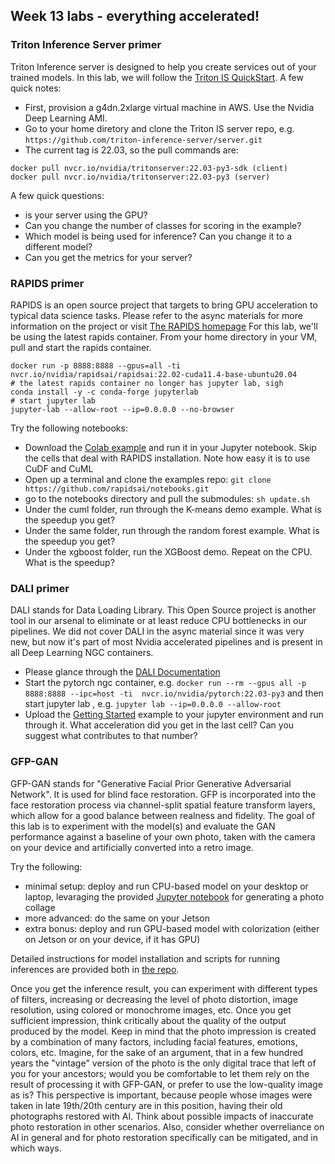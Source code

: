 ## Week 13 labs - everything accelerated!

### Triton Inference Server primer
Triton Inference server is designed to help you create services out of your trained models.  In this lab, we will follow the [Triton IS QuickStart](https://github.com/triton-inference-server/server/blob/main/docs/quickstart.md). A few quick notes:
* First, provision a g4dn.2xlarge virtual machine in AWS. Use the Nvidia Deep Learning AMI.
* Go to your home diretory and clone the Triton IS server repo, e.g. ```https://github.com/triton-inference-server/server.git```
* The current tag is 22.03, so the pull commands are:
```
docker pull nvcr.io/nvidia/tritonserver:22.03-py3-sdk (client)
docker pull nvcr.io/nvidia/tritonserver:22.03-py3 (server)
```
A few quick questions:
* is your server using the GPU?
* Can you change the number of classes for scoring in the example?
* Which model is being used for inference? Can you change it to a different model?
* Can you get the metrics for your server?

### RAPIDS primer
RAPIDS is an open source project that targets to bring GPU acceleration to typical data science tasks.  Please refer to the async materials for more information on the project or visit [The RAPIDS homepage](https://rapids.ai/)
For this lab, we'll be using the latest rapids container. From your home directory in your VM, pull and start the rapids container.
```
docker run -p 8888:8888 --gpus=all -ti nvcr.io/nvidia/rapidsai/rapidsai:22.02-cuda11.4-base-ubuntu20.04 
# the latest rapids container no longer has jupyter lab, sigh
conda install -y -c conda-forge jupyterlab
# start jupyter lab
jupyter-lab --allow-root --ip=0.0.0.0 --no-browser
```
Try the following notebooks:
* Download the [Colab example](https://colab.research.google.com/drive/1rY7Ln6rEE1pOlfSHCYOVaqt8OvDO35J0#forceEdit=true&offline=true&sandboxMode=true) and run it in your Jupyter notebook.  Skip the cells that deal with RAPIDS installation. Note how easy it is to use CuDF and CuML
* Open up a terminal and clone the examples repo: `git clone https://github.com/rapidsai/notebooks.git`
* go to the notebooks directory and pull the submodules: `sh update.sh`
* Under the cuml folder, run through the K-means demo example. What is the speedup you get?
* Under the same folder, run through the random forest example.  What is the speedup you get?
* Under the xgboost folder, run the XGBoost demo. Repeat on the CPU. What is the speedup?

### DALI primer
DALI stands for Data Loading Library.  This Open Source project is another tool in our arsenal to eliminate or at least reduce CPU bottlenecks in our pipelines.  We did not cover DALI in the async material since it was very new, but now it's part of most Nvidia accelerated pipelines and is present in all Deep Learning NGC containers.

* Please glance through the [DALI Documentation](https://docs.nvidia.com/deeplearning/dali/user-guide/docs/index.html)
* Start the pytorch ngc container, e.g. ```docker run --rm --gpus all -p 8888:8888 --ipc=host -ti  nvcr.io/nvidia/pytorch:22.03-py3``` and then start jupyter lab , e.g. ```jupyter lab --ip=0.0.0.0 --allow-root```
* Upload the [Getting Started](getting_started_dali.ipynb) example to your jupyter environment and run through it. What acceleration did you get in the last cell? Can you suggest what contributes to that number?

### GFP-GAN 
GFP-GAN stands for "Generative Facial Prior Generative Adversarial Network". It is used for blind face restoration. GFP is incorporated into the face restoration process via channel-split spatial feature transform layers, which allow for a good balance between realness and fidelity. The goal of this lab is to experiment with the model(s) and evaluate the GAN performance against a baseline of your own photo, taken with the camera on your device and artificially converted into a retro image. 

Try the following:
* minimal setup: deploy and run CPU-based model on your desktop or laptop, levaraging the provided [Jupyter notebook](https://github.com/alsavelv/v3/blob/main/week13/labs/GFPGAN_demo_w251.ipynb) for generating a photo collage
* more advanced: do the same on your Jetson 
* extra bonus: deploy and run GPU-based model with colorization (either on Jetson or on your device, if it has GPU)

Detailed instructions for model installation and scripts for running inferences are provided both in [the repo](https://github.com/TencentARC/GFPGAN). 

Once you get the inference result, you can experiment with different types of filters, increasing or decreasing the level of photo distortion, image resolution, using colored or monochrome images, etc. Once you get sufficient impression, think critically about the quality of the output produced by the model. Keep in mind that the photo impression is created by a combination of many factors, including facial features, emotions, colors, etc. Imagine, for the sake of an argument, that in a few hundred years the "vintage" version of the photo is the only digital trace that left of you for your ancestors; would you be comfortable to let them rely on the result of processing it with GFP-GAN, or prefer to use the low-quality image as is? This perspective is important, because people whose images were taken in late 19th/20th century are in this position, having their old photographs restored with AI. Think about possible impacts of inaccurate photo restoration in other scenarios. Also, consider whether overreliance on AI in general and for photo restoration specifically can be mitigated, and in which ways.
